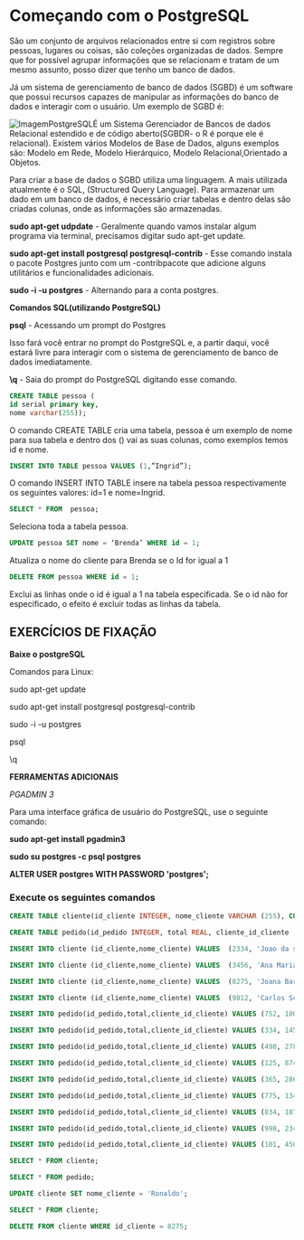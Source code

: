 # Começando com o PostgreSQL

São um conjunto de arquivos relacionados entre si com registros sobre pessoas, lugares ou coisas, são coleções organizadas de dados. Sempre que for possível agrupar informações que se relacionam e tratam de um mesmo assunto, posso dizer que tenho um banco de dados.

Já um sistema de gerenciamento de banco de dados \(SGBD\) é um software que possui recursos capazes de manipular as informações do banco de dados e interagir com o usuário. Um exemplo de SGBD é:

![ImagemPostgreSQL](https://lh4.googleusercontent.com/ZthMHOYo9r5QnYduoOBsdzGoUhQ69PieuabvgA27bd8lBuI4QMi2-uY66wWxxELL1kXti140zD0ZEmlVKmonMHc8fScH3QoqGfkefveKvwprj49otRV8OOr_RBfkXSPZ6E0CkVjJ)É um Sistema Gerenciador de Bancos de dados Relacional estendido e de código aberto\(SGBDR- o R é porque ele é relacional\). Existem vários Modelos de Base de Dados, alguns exemplos são: Modelo em Rede, Modelo Hierárquico, Modelo Relacional,Orientado a Objetos.

Para criar a base de dados o SGBD utiliza uma linguagem. A mais utilizada atualmente é o SQL, \(Structured Query Language\). Para armazenar um dado em um banco de dados, é necessário criar tabelas e dentro delas são criadas colunas, onde as informações são armazenadas.

**sudo apt-get udpdate** - Geralmente quando vamos instalar algum programa via terminal, precisamos digitar sudo apt-get update.

**sudo apt-get install postgresql postgresql-contrib** - Esse comando instala o pacote Postgres junto com um -contribpacote que adicione alguns utilitários e funcionalidades adicionais.

**sudo -i -u postgres** - Alternando para a conta postgres.

**Comandos SQL\(utilizando PostgreSQL\)**

**psql** - Acessando um prompt do Postgres

Isso fará você entrar no prompt do PostgreSQL e, a partir daqui, você estará livre para interagir com o sistema de gerenciamento de banco de dados imediatamente.

**\q** - Saia do prompt do PostgreSQL digitando esse comando.

```sql
CREATE TABLE pessoa (
id serial primary key,
nome varchar(255));
```

O comando CREATE TABLE cria uma tabela, pessoa é um exemplo de nome para sua tabela e dentro dos \(\) vai as suas colunas, como exemplos temos id e nome.

```sql
INSERT INTO TABLE pessoa VALUES (1,”Ingrid”);
```

O comando INSERT INTO TABLE insere na tabela pessoa respectivamente os seguintes valores: id=1 e nome=Ingrid.

```sql
SELECT * FROM  pessoa;
```

Seleciona toda a tabela pessoa.

```sql
UPDATE pessoa SET nome = ‘Brenda’ WHERE id = 1;
```

Atualiza o nome do cliente para Brenda se o Id for igual a 1

```sql
DELETE FROM pessoa WHERE id = 1;
```

Exclui as linhas onde o id é igual a 1 na tabela especificada. Se o id não for especificado, o efeito é excluir todas as linhas da tabela.

## EXERCÍCIOS DE FIXAÇÃO

**Baixe o postgreSQL**

Comandos para Linux:

sudo apt-get update

sudo apt-get install postgresql postgresql-contrib

sudo -i -u postgres

psql

\q

**FERRAMENTAS ADICIONAIS**

_PGADMIN 3_

Para uma interface gráfica de usuário do PostgreSQL, use o seguinte comando:

**sudo apt-get install pgadmin3**

**sudo su postgres -c psql postgres**

**ALTER USER postgres WITH PASSWORD 'postgres';**

### Execute os seguintes comandos

```sql
CREATE TABLE cliente(id_cliente INTEGER, nome_cliente VARCHAR (255), CONSTRAINT pk_id_cliente PRIMARY KEY (id_cliente));

CREATE TABLE pedido(id_pedido INTEGER, total REAL, cliente_id_cliente  INTEGER, FOREIGN KEY(cliente_id_cliente) REFERENCES cliente(id_cliente));

INSERT INTO cliente (id_cliente,nome_cliente) VALUES  (2334, 'Joao da silva');

INSERT INTO cliente (id_cliente,nome_cliente) VALUES  (3456, 'Ana Maria Braga');

INSERT INTO cliente (id_cliente,nome_cliente) VALUES  (8275, 'Joana Barcelos Veiga');

INSERT INTO cliente (id_cliente,nome_cliente) VALUES  (9812, 'Carlos Schallenberger');

INSERT INTO pedido(id_pedido,total,cliente_id_cliente) VALUES (752, 100.23, 2334);

INSERT INTO pedido(id_pedido,total,cliente_id_cliente) VALUES (334, 1456.00, 2334);

INSERT INTO pedido(id_pedido,total,cliente_id_cliente) VALUES (498, 278.98, 9812);

INSERT INTO pedido(id_pedido,total,cliente_id_cliente) VALUES (125, 874.98, 9812);

INSERT INTO pedido(id_pedido,total,cliente_id_cliente) VALUES (365, 286.30, 9812);

INSERT INTO pedido(id_pedido,total,cliente_id_cliente) VALUES (775, 134.54, 9812);

INSERT INTO pedido(id_pedido,total,cliente_id_cliente) VALUES (834, 187.34, 3456);

INSERT INTO pedido(id_pedido,total,cliente_id_cliente) VALUES (998, 234.34, 8275);

INSERT INTO pedido(id_pedido,total,cliente_id_cliente) VALUES (101, 456.87, 8275);

SELECT * FROM cliente;

SELECT * FROM pedido; 

UPDATE cliente SET nome_cliente = 'Ronaldo'; 

SELECT * FROM cliente; 

DELETE FROM cliente WHERE id_cliente = 8275;
```

